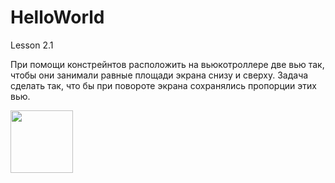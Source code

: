 # HelloWorld
Lesson 2.1

При помощи констрейнтов расположить на вьюкотроллере две вью так, чтобы они занимали равные площади экрана снизу и сверху. Задача сделать так, что бы при повороте экрана сохранялись пропорции этих вью.

<img src = "https://user-images.githubusercontent.com/101284761/167165886-ec2d1d41-f675-40c8-8fa7-60afe02ccda5.png" width = "100">
